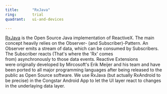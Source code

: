 ```yaml
---
title:      "RxJava"
ring:       trial
quadrant:   ui-and-devices

---
```


[RxJava](https://github.com/ReactiveX/RxJava) is the Open Source Java implementation of ReactiveX. The main concept heavily relies on the Observer- (and Subscriber)-Pattern. An Observer emits a stream of data, which can be consumed by Subscribers. The Subscriber reacts (That's where the 'Rx' comes from) asynchronously to those data events. Reactive Extensions were originally developed by Mircosoft's Erik Meijer and his team and have been ported to all major programming languages after being released to the public as Open Source software. We use RxJava (but actually RxAndroid to be precise) in the Congstar Android App to let the UI layer react to changes in the underlaying data layer.
